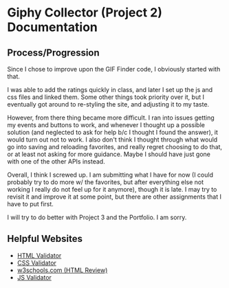 # Giphy Collector (Project 2) Documentation

## Process/Progression

Since I chose to improve upon the GIF Finder code, I obviously started with that.

I was able to add the ratings quickly in class, and later I set up the js and css files and linked them.
Some other things took priority over it, but I eventually got around to re-styling the site, and adjusting it to my taste.

However, from there thing became more difficult.  I ran into issues getting my events and buttons to work, and whenever I thought up a possible solution (and neglected to ask for help b/c I thought I found the answer), it would turn out not to work.
I also don't think I thought through what would go into saving and reloading favorites, and really regret choosing to do that, or at least not asking for more guidance.  Maybe I should have just gone with one of the other APIs instead.

Overall, I think I screwed up.  I am submitting what I have for now (I could probably try to do more w/ the favorites, but after everything else not working I really do not feel up for it anymore), though it is late.  I may try to revisit it and improve it at some point, but there are other assignments that I have to put first.

I will try to do better with Project 3 and the Portfolio. I am sorry.

## Helpful Websites

* [HTML Validator](https://html5.validator.nu/)
* [CSS Validator](https://jigsaw.w3.org/css-validator/)
* [w3schools.com (HTML Review)](https://www.w3schools.com/)
* [JS Validator](https://esprima.org/demo/validate.html)
